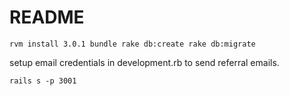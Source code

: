 # README
``
rvm install 3.0.1
bundle
rake db:create
rake db:migrate
``

setup email credentials in development.rb to send referral emails.

`rails s -p 3001`